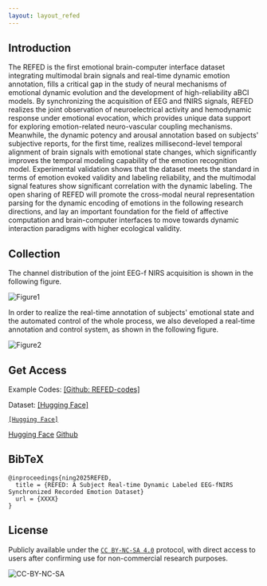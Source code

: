 ```yaml
---
layout: layout_refed
---
```



## Introduction

The REFED is the first emotional brain-computer interface dataset integrating multimodal brain signals and real-time dynamic emotion annotation, fills a critical gap in the study of neural mechanisms of emotional dynamic evolution and the development of high-reliability aBCI models. By synchronizing the acquisition of EEG and fNIRS signals, REFED realizes the joint observation of neuroelectrical activity and hemodynamic response under emotional evocation, which provides unique data support for exploring emotion-related neuro-vascular coupling mechanisms. Meanwhile, the dynamic potency and arousal annotation based on subjects' subjective reports, for the first time, realizes millisecond-level temporal alignment of brain signals with emotional state changes, which significantly improves the temporal modeling capability of the emotion recognition model. Experimental validation shows that the dataset meets the standard in terms of emotion evoked validity and labeling reliability, and the multimodal signal features show significant correlation with the dynamic labeling. The open sharing of REFED will promote the cross-modal neural representation parsing for the dynamic encoding of emotions in the following research directions, and lay an important foundation for the field of affective computation and brain-computer interfaces to move towards dynamic interaction paradigms with higher ecological validity.

## Collection

The channel distribution of the joint EEG-f NIRS acquisition is shown in the following figure.

![Figure1](./Figures/Figure_1.png)

In order to realize the real-time annotation of subjects' emotional state and the automated control of the whole process, we also developed a real-time annotation and control system, as shown in the following figure.

![Figure2](./Figures/Figure_2.png)

## Get Access

Example Codes: [[Github: REFED-codes]](https://github.com/REFED-dataset/REFED-codes)

Dataset: [[Hugging Face]](https://huggingface.co/datasets/REFED-dataset/TEST)

[`[Hugging Face]`](https://huggingface.co/datasets/REFED-dataset/TEST)

<a href="https://huggingface.co/datasets/REFED-dataset/TEST" class="btn">Hugging Face</a>
<a href="https://github.com/REFED-dataset/REFED-codes" class="btn">Github</a>

## BibTeX

```
@inproceedings{ning2025REFED,
  title = {REFED: A Subject Real-time Dynamic Labeled EEG-fNIRS Synchronized Recorded Emotion Dataset}
  url = {XXXX}
}
```

## License


Publicly available under the [`CC BY-NC-SA 4.0`](https://creativecommons.org/licenses/by-nc-sa/4.0/) protocol, with direct access to users after confirming use for non-commercial research purposes. 

![CC-BY-NC-SA](http://mirrors.creativecommons.org/presskit/buttons/88x31/svg/by-nc-sa.svg) 
